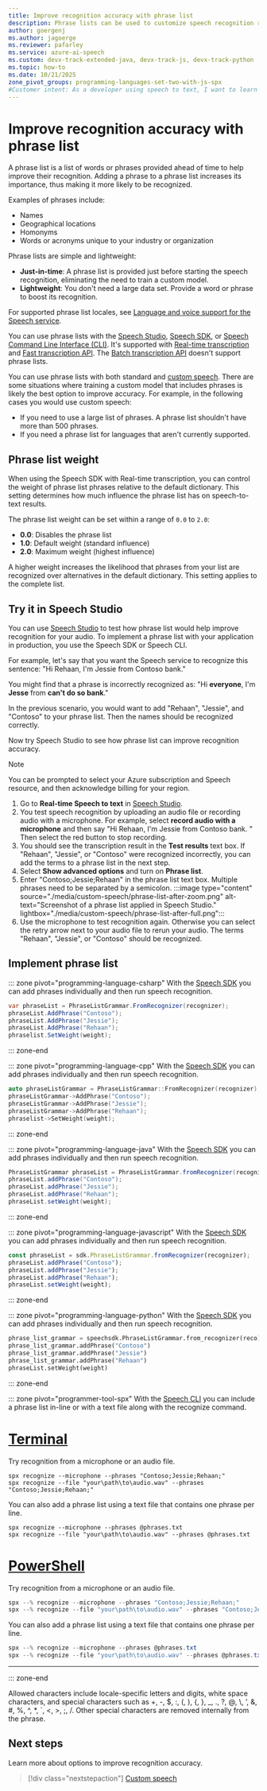 ```yaml
---
title: Improve recognition accuracy with phrase list
description: Phrase lists can be used to customize speech recognition results based on context. 
author: goergenj
ms.author: jagoerge
ms.reviewer: pafarley
ms.service: azure-ai-speech
ms.custom: devx-track-extended-java, devx-track-js, devx-track-python
ms.topic: how-to
ms.date: 10/21/2025
zone_pivot_groups: programming-languages-set-two-with-js-spx
#Customer intent: As a developer using speech to text, I want to learn how to improve recognition accuracy with phrase list.
---
```


# Improve recognition accuracy with phrase list

A phrase list is a list of words or phrases provided ahead of time to help improve their recognition. Adding a phrase to a phrase list increases its importance, thus making it more likely to be recognized.

Examples of phrases include:
* Names
* Geographical locations
* Homonyms
* Words or acronyms unique to your industry or organization

Phrase lists are simple and lightweight:
- **Just-in-time**: A phrase list is provided just before starting the speech recognition, eliminating the need to train a custom model. 
- **Lightweight**: You don't need a large data set. Provide a word or phrase to boost its recognition.

For supported phrase list locales, see [Language and voice support for the Speech service](language-support.md?tabs=phraselist).

You can use phrase lists with the [Speech Studio](speech-studio-overview.md), [Speech SDK](quickstarts/setup-platform.md), or [Speech Command Line Interface (CLI)](spx-overview.md). It's supported with [Real-time transcription](./how-to-recognize-speech.md) and [Fast transcription API](./fast-transcription-create.md). The [Batch transcription API](batch-transcription.md) doesn't support phrase lists.

You can use phrase lists with both standard and [custom speech](custom-speech-overview.md). There are some situations where training a custom model that includes phrases is likely the best option to improve accuracy. For example, in the following cases you would use custom speech: 
- If you need to use a large list of phrases. A phrase list shouldn't have more than 500 phrases. 
- If you need a phrase list for languages that aren't currently supported.

## Phrase list weight

When using the Speech SDK with Real-time transcription, you can control the weight of phrase list phrases relative to the default dictionary. This setting determines how much influence the phrase list has on speech-to-text results.

The phrase list weight can be set within a range of `0.0` to `2.0`:
- **0.0**: Disables the phrase list
- **1.0**: Default weight (standard influence)
- **2.0**: Maximum weight (highest influence)

A higher weight increases the likelihood that phrases from your list are recognized over alternatives in the default dictionary. This setting applies to the complete list.

## Try it in Speech Studio

You can use [Speech Studio](speech-studio-overview.md) to test how phrase list would help improve recognition for your audio. To implement a phrase list with your application in production, you use the Speech SDK or Speech CLI. 

For example, let's say that you want the Speech service to recognize this sentence:
"Hi Rehaan, I'm Jessie from Contoso bank."

You might find that a phrase is incorrectly recognized as:
"Hi **everyone**, I'm **Jesse** from **can't do so bank**."

In the previous scenario, you would want to add "Rehaan", "Jessie", and "Contoso" to your phrase list. Then the names should be recognized correctly. 

Now try Speech Studio to see how phrase list can improve recognition accuracy.

> [!NOTE]
> You can be prompted to select your Azure subscription and Speech resource, and then acknowledge billing for your region. 

1. Go to **Real-time Speech to text** in [Speech Studio](https://aka.ms/speechstudio/speechtotexttool). 
1. You test speech recognition by uploading an audio file or recording audio with a microphone. For example, select **record audio with a microphone** and then say "Hi Rehaan, I'm Jessie from Contoso bank. " Then select the red button to stop recording. 
1. You should see the transcription result in the **Test results** text box. If "Rehaan", "Jessie", or "Contoso" were recognized incorrectly, you can add the terms to a phrase list in the next step.
1. Select **Show advanced options** and turn on **Phrase list**. 
1. Enter "Contoso;Jessie;Rehaan" in the phrase list text box. Multiple phrases need to be separated by a semicolon.
    :::image type="content" source="./media/custom-speech/phrase-list-after-zoom.png" alt-text="Screenshot of a phrase list applied in Speech Studio." lightbox="./media/custom-speech/phrase-list-after-full.png":::
1. Use the microphone to test recognition again. Otherwise you can select the retry arrow next to your audio file to rerun your audio. The terms "Rehaan", "Jessie", or "Contoso" should be recognized. 

## Implement phrase list

::: zone pivot="programming-language-csharp"
With the [Speech SDK](speech-sdk.md) you can add phrases individually and then run speech recognition. 

```csharp
var phraseList = PhraseListGrammar.FromRecognizer(recognizer);
phraseList.AddPhrase("Contoso");
phraseList.AddPhrase("Jessie");
phraseList.AddPhrase("Rehaan");
phraselist.SetWeight(weight);
```
::: zone-end

::: zone pivot="programming-language-cpp"
With the [Speech SDK](speech-sdk.md) you can add phrases individually and then run speech recognition. 

```cpp
auto phraseListGrammar = PhraseListGrammar::FromRecognizer(recognizer);
phraseListGrammar->AddPhrase("Contoso");
phraseListGrammar->AddPhrase("Jessie");
phraseListGrammar->AddPhrase("Rehaan");
phraselist->SetWeight(weight);
```
::: zone-end

::: zone pivot="programming-language-java"
With the [Speech SDK](speech-sdk.md) you can add phrases individually and then run speech recognition. 

```java
PhraseListGrammar phraseList = PhraseListGrammar.fromRecognizer(recognizer);
phraseList.addPhrase("Contoso");
phraseList.addPhrase("Jessie");
phraseList.addPhrase("Rehaan");
phraseList.setWeight(weight);
```
::: zone-end

::: zone pivot="programming-language-javascript"
With the [Speech SDK](speech-sdk.md) you can add phrases individually and then run speech recognition. 

```javascript
const phraseList = sdk.PhraseListGrammar.fromRecognizer(recognizer);
phraseList.addPhrase("Contoso");
phraseList.addPhrase("Jessie");
phraseList.addPhrase("Rehaan");
phraseList.setWeight(weight);
```
::: zone-end

::: zone pivot="programming-language-python"
With the [Speech SDK](speech-sdk.md) you can add phrases individually and then run speech recognition. 

```Python
phrase_list_grammar = speechsdk.PhraseListGrammar.from_recognizer(reco)
phrase_list_grammar.addPhrase("Contoso")
phrase_list_grammar.addPhrase("Jessie")
phrase_list_grammar.addPhrase("Rehaan")
phraseList.setWeight(weight)
```
::: zone-end

::: zone pivot="programmer-tool-spx"
With the [Speech CLI](spx-overview.md) you can include a phrase list in-line or with a text file along with the recognize command.

# [Terminal](#tab/terminal)

Try recognition from a microphone or an audio file. 

```console
spx recognize --microphone --phrases "Contoso;Jessie;Rehaan;"
spx recognize --file "your\path\to\audio.wav" --phrases "Contoso;Jessie;Rehaan;"
```

You can also add a phrase list using a text file that contains one phrase per line.

```console
spx recognize --microphone --phrases @phrases.txt
spx recognize --file "your\path\to\audio.wav" --phrases @phrases.txt
```

# [PowerShell](#tab/powershell)

Try recognition from a microphone or an audio file. 

```powershell
spx --% recognize --microphone --phrases "Contoso;Jessie;Rehaan;"
spx --% recognize --file "your\path\to\audio.wav" --phrases "Contoso;Jessie;Rehaan;"
```

You can also add a phrase list using a text file that contains one phrase per line.

```powershell
spx --% recognize --microphone --phrases @phrases.txt
spx --% recognize --file "your\path\to\audio.wav" --phrases @phrases.txt
```

***

::: zone-end

Allowed characters include locale-specific letters and digits, white space characters, and special characters such as +, \-, $, :, (, ), {, }, \_, ., ?, @, \\, ’, &, \#, %, \^, \*, \`, \<, \>, ;, \/. Other special characters are removed internally from the phrase.

## Next steps

Learn more about options to improve recognition accuracy.

> [!div class="nextstepaction"]
> [Custom speech](custom-speech-overview.md)
